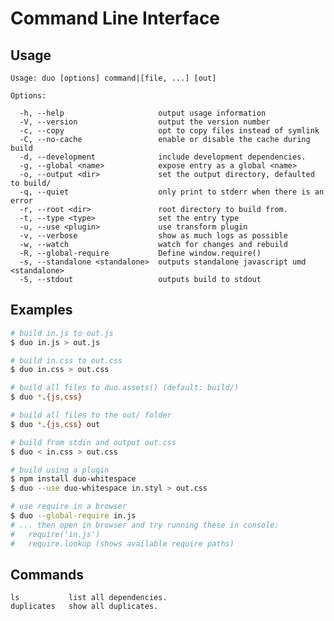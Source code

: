 # Command Line Interface

## Usage

    Usage: duo [options] command|[file, ...] [out]

    Options:

      -h, --help                     output usage information
      -V, --version                  output the version number
      -c, --copy                     opt to copy files instead of symlink
      -C, --no-cache                 enable or disable the cache during build
      -d, --development              include development dependencies.
      -g, --global <name>            expose entry as a global <name>
      -o, --output <dir>             set the output directory, defaulted to build/
      -q, --quiet                    only print to stderr when there is an error
      -r, --root <dir>               root directory to build from.
      -t, --type <type>              set the entry type
      -u, --use <plugin>             use transform plugin
      -v, --verbose                  show as much logs as possible
      -w, --watch                    watch for changes and rebuild
      -R, --global-require           Define window.require()
      -s, --standalone <standalone>  outputs standalone javascript umd <standalone>
      -S, --stdout                   outputs build to stdout

## Examples

```bash
# build in.js to out.js
$ duo in.js > out.js

# build in.css to out.css
$ duo in.css > out.css

# build all files to duo.assets() (default: build/)
$ duo *.{js,css}

# build all files to the out/ folder
$ duo *.{js,css} out

# build from stdin and output out.css
$ duo < in.css > out.css

# build using a plugin
$ npm install duo-whitespace
$ duo --use duo-whitespace in.styl > out.css

# use require in a browser
$ duo --global-require in.js
# ... then open in browser and try running these in console:
#   require('in.js')
#   require.lookup (shows available require paths)
```

## Commands

    ls           list all dependencies.
    duplicates   show all duplicates.
